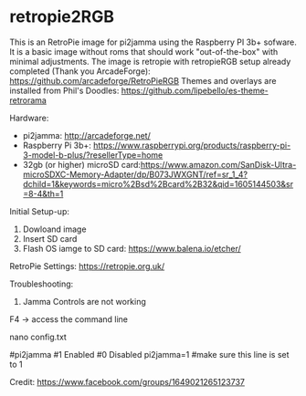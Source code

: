 # retropie2RGB

This is an RetroPie image for pi2jamma using the Raspberry PI 3b+ sofware.  It is a basic image without roms that should work "out-of-the-box" with minimal adjustments.  The image is retropie with retropieRGB setup already completed (Thank you ArcadeForge):  https://github.com/arcadeforge/RetroPieRGB
Themes and overlays are installed from Phil's Doodles:  https://github.com/lipebello/es-theme-retrorama

Hardware:
- pi2jamma:  http://arcadeforge.net/
- Raspberry Pi 3b+:  https://www.raspberrypi.org/products/raspberry-pi-3-model-b-plus/?resellerType=home
- 32gb (or higher) microSD card:https://www.amazon.com/SanDisk-Ultra-microSDXC-Memory-Adapter/dp/B073JWXGNT/ref=sr_1_4?dchild=1&keywords=micro%2Bsd%2Bcard%2B32&qid=1605144503&sr=8-4&th=1

Initial Setup-up:
1. Dowloand image
2. Insert SD card
3. Flash OS iamge to SD card:  https://www.balena.io/etcher/

RetroPie Settings:
https://retropie.org.uk/

Troubleshooting:

1.  Jamma Controls are not working

F4 -> access the command line

nano config.txt

#pi2jamma
#1 Enabled
#0 Disabled
pi2jamma=1   #make sure this line is set to 1


Credit:  https://www.facebook.com/groups/1649021265123737
